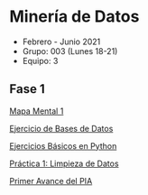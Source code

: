 # Minería de Datos 
* Febrero - Junio 2021
* Grupo: 003 (Lunes 18-21)
* Equipo: 3

## Fase 1
[Mapa Mental 1](https://github.com/marioalb127/MinDat2021/blob/main/MapaMental_1_1860043.pdf)

[Ejercicio de Bases de Datos](https://github.com/marioalb127/MinDat2021/blob/main/Ej1_BasesDatos_Equipo_3.pdf)

[Ejercicios Básicos en Python](https://github.com/marioalb127/MinDat2021/blob/main/Ej_Python_1860043.ipynb)

[Práctica 1: Limpieza de Datos](https://github.com/marioalb127/MinDat2021/blob/main/Ej_Limpieza_Equipo3.ipynb)

[Primer Avance del PIA](https://github.com/marioalb127/MinDat2021/blob/main/Avance1_PIA_Equipo3.ipynb)
